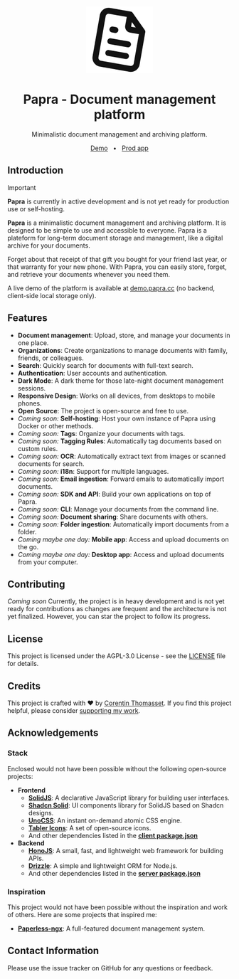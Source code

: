 <p align="center">
<picture>
    <source srcset="./.github/icon-dark.png" media="(prefers-color-scheme: light)">
    <source srcset="./.github/icon-light.png" media="(prefers-color-scheme: dark)">
    <img src="./.github/icon-dark.png" alt="Header banner">
</picture>
</p>

<h1 align="center">
  Papra - Document management platform
</h1>
<p align="center">
  Minimalistic document management and archiving platform.
</p>

<p align="center">
  <a href="https://demo.papra.app">Demo</a>
  <!-- <span>&nbsp;&nbsp;•&nbsp;&nbsp;</span>
  <a href="https://docs.papra.app">Docs</a>
  <span>&nbsp;&nbsp;•&nbsp;&nbsp;</span>
  <a href="https://docs.papra.app/self-hosting/docker">Self-hosting</a> -->
  <span>&nbsp;&nbsp;•&nbsp;&nbsp;</span>
  <a href="https://dashboard.papra.app">Prod app</a>
</p>

## Introduction

> [!IMPORTANT]  
> **Papra** is currently in active development and is not yet ready for production use or self-hosting.

**Papra** is a minimalistic document management and archiving platform. It is designed to be simple to use and accessible to everyone. Papra is a plateform for long-term document storage and management, like a digital archive for your documents.

Forget about that receipt of that gift you bought for your friend last year, or that warranty for your new phone. With Papra, you can easily store, forget, and retrieve your documents whenever you need them.

A live demo of the platform is available at [demo.papra.cc](https://demo.papra.cc) (no backend, client-side local storage only).

## Features

- **Document management**: Upload, store, and manage your documents in one place.
- **Organizations**: Create organizations to manage documents with family, friends, or colleagues.
- **Search**: Quickly search for documents with full-text search.
- **Authentication**: User accounts and authentication.
- **Dark Mode**: A dark theme for those late-night document management sessions.
- **Responsive Design**: Works on all devices, from desktops to mobile phones.
- **Open Source**: The project is open-source and free to use.
- *Coming soon:* **Self-hosting**: Host your own instance of Papra using Docker or other methods.
- *Coming soon:* **Tags**: Organize your documents with tags.
- *Coming soon:* **Tagging Rules**: Automatically tag documents based on custom rules.
- *Coming soon:* **OCR**: Automatically extract text from images or scanned documents for search.
- *Coming soon:* **i18n**: Support for multiple languages.
- *Coming soon:* **Email ingestion**: Forward emails to automatically import documents.
- *Coming soon:* **SDK and API**: Build your own applications on top of Papra.
- *Coming soon:* **CLI**: Manage your documents from the command line.
- *Coming soon:* **Document sharing**: Share documents with others.
- *Coming soon:* **Folder ingestion**: Automatically import documents from a folder.
- *Coming maybe one day:* **Mobile app**: Access and upload documents on the go.
- *Coming maybe one day:* **Desktop app**: Access and upload documents from your computer.

## Contributing

*Coming soon*
Currently, the project is in heavy development and is not yet ready for contributions as changes are frequent and the architecture is not yet finalized. However, you can star the project to follow its progress.

## License

This project is licensed under the AGPL-3.0 License - see the [LICENSE](./LICENSE) file for details.

## Credits

This project is crafted with ❤️ by [Corentin Thomasset](https://corentin.tech).
If you find this project helpful, please consider [supporting my work](https://buymeacoffee.com/cthmsst).

## Acknowledgements

### Stack

Enclosed would not have been possible without the following open-source projects:

- **Frontend**
  - **[SolidJS](https://www.solidjs.com)**: A declarative JavaScript library for building user interfaces.
  - **[Shadcn Solid](https://shadcn-solid.com/)**: UI components library for SolidJS based on Shadcn designs.
  - **[UnoCSS](https://unocss.dev/)**: An instant on-demand atomic CSS engine.
  - **[Tabler Icons](https://tablericons.com/)**: A set of open-source icons.
  - And other dependencies listed in the **[client package.json](./apps/papra-client/package.json)**
- **Backend**
  - **[HonoJS](https://hono.dev/)**: A small, fast, and lightweight web framework for building APIs.
  - **[Drizzle](https://orm.drizzle.team/)**: A simple and lightweight ORM for Node.js.
  - And other dependencies listed in the **[server package.json](./apps/papra-server/package.json)**

### Inspiration

This project would not have been possible without the inspiration and work of others. Here are some projects that inspired me:

- **[Paperless-ngx](https://paperless-ngx.com/)**: A full-featured document management system.

## Contact Information

Please use the issue tracker on GitHub for any questions or feedback.
